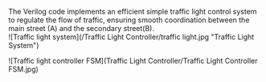 The Verilog code implements an efficient simple traffic light control system to regulate the flow of traffic, ensuring smooth coordination between the main street (A) and the secondary street(B).  
![Traffic light system](/Traffic Light Controller/traffic light.jpg "Traffic Light System")  

![Traffic light controller FSM](Traffic Light Controller/Traffic Light Controller FSM.jpg)  
